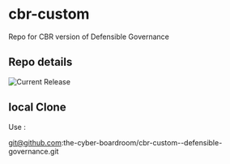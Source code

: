 # cbr-custom
Repo for CBR version of Defensible Governance 


## Repo details

![Current Release](https://img.shields.io/badge/release-v0.1.32-blue)

## local Clone

Use :

git@github.com:the-cyber-boardroom/cbr-custom--defensible-governance.git

